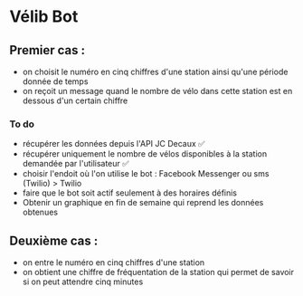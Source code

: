 # Vélib Bot 

## Premier cas : 
- on choisit le numéro en cinq chiffres d'une station ainsi qu'une période donnée de temps
- on reçoit un message quand le nombre de vélo dans cette station est en dessous d'un certain chiffre

### To do
- récupérer les données depuis l'API JC Decaux :white_check_mark:
- récupérer uniquement le nombre de vélos disponibles à la station demandée par l'utilisateur :white_check_mark:
- choisir l'endoit où l'on utilise le bot : Facebook Messenger ou sms (Twilio) > Twilio
- faire que le bot soit actif seulement à des horaires définis
- Obtenir un graphique en fin de semaine qui reprend les données obtenues

## Deuxième cas : 
- on entre le numéro en cinq chiffres d'une station
- on obtient une chiffre de fréquentation de la station qui permet de savoir si on peut attendre cinq minutes 